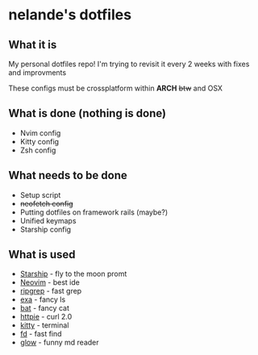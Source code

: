 # nelande's dotfiles

## What it is

My personal dotfiles repo!
I'm trying to revisit it every 2 weeks with fixes and improvments

These configs must be crossplatform within **ARCH** ~~btw~~ and OSX

## What is done (nothing is done)

 - Nvim config
 - Kitty config
 - Zsh config

## What needs to be done

 - Setup script
 - ~~neofetch config~~
 - Putting dotfiles on framework rails (maybe?)
 - Unified keymaps
 - Starship config

## What is used

 - [Starship](https://github.com/starship/starship) - fly to the moon promt
 - [Neovim](https://github.com/neovim/neovim) - best ide 
 - [ripgrep](https://github.com/BurntSushi/ripgrep) - fast grep
 - [exa](https://github.com/ogham/exa) - fancy ls 
 - [bat](https://github.com/sharkdp/bat) - fancy cat 
 - [httpie](https://github.com/httpie/httpie) - curl 2.0 
 - [kitty](https://github.com/kovidgoyal/kitty) - terminal
 - [fd](https://github.com/sharkdp/fd) - fast find
 - [glow](https://github.com/charmbracelet/glow) - funny md reader

